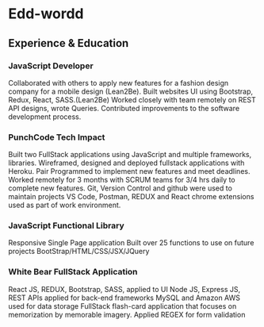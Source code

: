 # Edd-wordd

## Experience & Education

### JavaScript Developer
Collaborated with others to apply new features for a fashion design company for a mobile design (Lean2Be).
Built websites UI using Bootstrap, Redux, React, SASS.(Lean2Be)
Worked closely with team remotely on REST API designs, wrote Queries.
Contributed improvements to the software development process.

### PunchCode Tech Impact
Built two FullStack applications using JavaScript and multiple frameworks, libraries.
Wireframed, designed and deployed fullstack applications with Heroku.
Pair Programmed to implement new features and meet deadlines.
Worked remotely for 3 months with SCRUM teams for 3/4 hrs daily to complete new features.
Git, Version Control and github were used to maintain projects
VS Code, Postman, REDUX and React chrome extensions used as part of work environment.

### JavaScript Functional Library
Responsive Single Page application
Built over 25 functions to use on future projects
BootStrap/HTML/CSS/JSX/JQuery

### White Bear FullStack Application
React JS, REDUX, Bootstrap, SASS, applied to UI
Node JS, Express JS, REST APIs applied for back-end frameworks
MySQL and Amazon AWS used for data storage
FullStack flash-card application that focuses on memorization by memorable imagery.
Applied REGEX for form validation
